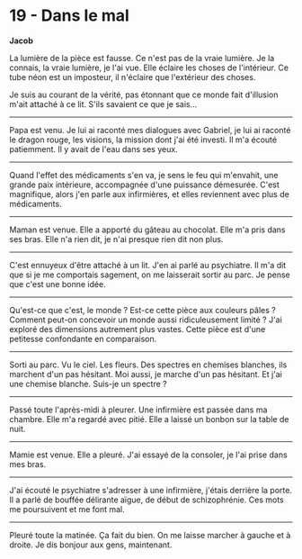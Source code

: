 # 19 - Dans le mal

**Jacob**

La lumière de la pièce est fausse.
Ce n'est pas de la vraie lumière.
Je la connais, la vraie lumière, je l'ai vue.
Elle éclaire les choses de l'intérieur.
Ce tube néon est un imposteur, il n'éclaire que l'extérieur des choses.

Je suis au courant de la vérité, pas étonnant que ce monde fait d'illusion m'ait attaché à ce lit.
S'ils savaient ce que je sais...

***

Papa est venu.
Je lui ai raconté mes dialogues avec Gabriel, je lui ai raconté le dragon rouge, les visions, la mission dont j'ai été investi.
Il m'a écouté patiemment.
Il y avait de l'eau dans ses yeux.

***

Quand l'effet des médicaments s'en va, je sens le feu qui m'envahit, une grande paix intérieure, accompagnée d'une puissance démesurée.
C'est magnifique, alors j'en parle aux infirmières, et elles reviennent avec plus de médicaments.

***

Maman est venue.
Elle a apporté du gâteau au chocolat.
Elle m'a pris dans ses bras.
Elle n'a rien dit, je n'ai presque rien dit non plus.

***

C'est ennuyeux d'être attaché à un lit.
J'en ai parlé au psychiatre.
Il m'a dit que si je me comportais sagement, on me laisserait sortir au parc.
Je pense que c'est une bonne idée.

***

Qu'est-ce que c'est, le monde ?
Est-ce cette pièce aux couleurs pâles ?
Comment peut-on concevoir un monde aussi ridiculeusement limité ?
J'ai exploré des dimensions autrement plus vastes.
Cette pièce est d'une petitesse confondante en comparaison.

***

Sorti au parc.
Vu le ciel.
Les fleurs.
Des spectres en chemises blanches, ils marchent d'un pas hésitant.
Moi aussi, je marche d'un pas hésitant.
Et j'ai une chemise blanche.
Suis-je un spectre ?

***

Passé toute l'après-midi à pleurer.
Une infirmière est passée dans ma chambre.
Elle m'a regardé avec pitié.
Elle a laissé un bonbon sur la table de nuit.

***

Mamie est venue.
Elle a pleuré.
J'ai essayé de la consoler, je l'ai prise dans mes bras.

***

J'ai écouté le psychiatre s'adresser à une infirmière, j'étais derrière la porte.
Il a parlé de bouffée délirante aïgue, de début de schizophrénie.
Ces mots me poursuivent et me font mal.

***

Pleuré toute la matinée.
Ça fait du bien.
On me laisse marcher à gauche et à droite.
Je dis bonjour aux gens, maintenant.
